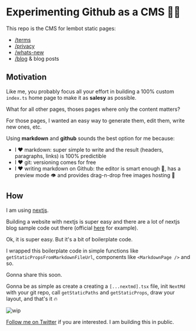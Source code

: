 # Experimenting Github as a CMS 🧑‍🔬

This repo is the CMS for lembot static pages:

- [/terms](https://lembot.com/terms)
- [/privacy](https://lembot.com/privacy)
- [/whats-new](https://lembot.com/whats-new)
- [/blog](https://lembot.com/blog) & blog posts

## Motivation

Like me, you probably focus all your effort in building a 100% custom `index.ts` home page to make it as **salesy** as possible.

What for all other pages, thoses pages where only the content matters?

For those pages, I wanted an easy way to generate them, edit them, write new ones, etc.

Using **markdown** and **github** sounds the best option for me because:

* I ❤️ markdown: super simple to write and the result (headers, paragraphs, links) is 100% predictible
* I ❤️ git: versioning comes for free
* I ❤️ writing markdown on Github: the editor is smart enough 🧠, has a preview mode 👁️ and provides drag-n-drop free images hosting 🌆

## How

I am using [nextjs](https://nextjs.org/).

Building a website with nextjs is super easy and there are a lot of nextjs blog sample code out there (official [here](https://github.com/vercel/next.js/tree/canary/examples/blog-starter-typescript) for example).

Ok, it is super easy. But it's a bit of boilerplate code.

I wrapped this boilerplate code in simple functions like `getStaticPropsFromMarkdownFileUrl`, components like `<MarkdownPage />` and so.

Gonna share this soon.

Gonna be as simple as create a creating a `[...nextmd].tsx` file, init `NextMd` with your git repo, call `getStaticPaths` and `getStaticProps`, draw your layout, and that's it 🔥

![wip](https://user-images.githubusercontent.com/2499356/155738752-c17686a3-d572-4e72-8563-e70438bdde38.jpeg)

[Follow me on Twitter](https://twitter.com/frouo) if you are interested. I am building this in public.
